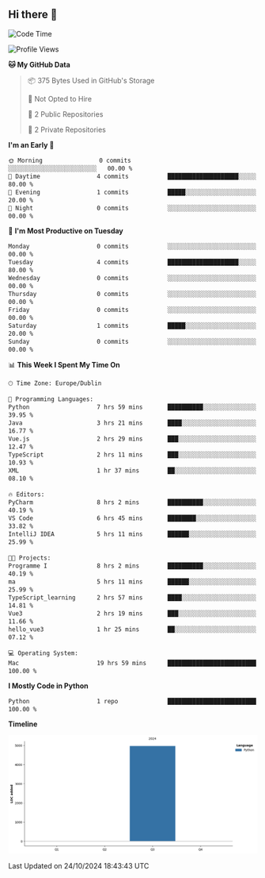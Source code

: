 ## Hi there 👋

<!--START_SECTION:waka-->
![Code Time](http://img.shields.io/badge/Code%20Time-84%20hrs%2037%20mins-blue)

![Profile Views](http://img.shields.io/badge/Profile%20Views-6-blue)

**🐱 My GitHub Data** 

> 📦 375 Bytes Used in GitHub's Storage 
 > 
> 🚫 Not Opted to Hire
 > 
> 📜 2 Public Repositories 
 > 
> 🔑 2 Private Repositories 
 > 
**I'm an Early 🐤** 

```text
🌞 Morning                0 commits           ░░░░░░░░░░░░░░░░░░░░░░░░░   00.00 % 
🌆 Daytime                4 commits           ████████████████████░░░░░   80.00 % 
🌃 Evening                1 commits           █████░░░░░░░░░░░░░░░░░░░░   20.00 % 
🌙 Night                  0 commits           ░░░░░░░░░░░░░░░░░░░░░░░░░   00.00 % 
```
📅 **I'm Most Productive on Tuesday** 

```text
Monday                   0 commits           ░░░░░░░░░░░░░░░░░░░░░░░░░   00.00 % 
Tuesday                  4 commits           ████████████████████░░░░░   80.00 % 
Wednesday                0 commits           ░░░░░░░░░░░░░░░░░░░░░░░░░   00.00 % 
Thursday                 0 commits           ░░░░░░░░░░░░░░░░░░░░░░░░░   00.00 % 
Friday                   0 commits           ░░░░░░░░░░░░░░░░░░░░░░░░░   00.00 % 
Saturday                 1 commits           █████░░░░░░░░░░░░░░░░░░░░   20.00 % 
Sunday                   0 commits           ░░░░░░░░░░░░░░░░░░░░░░░░░   00.00 % 
```


📊 **This Week I Spent My Time On** 

```text
🕑︎ Time Zone: Europe/Dublin

💬 Programming Languages: 
Python                   7 hrs 59 mins       ██████████░░░░░░░░░░░░░░░   39.95 % 
Java                     3 hrs 21 mins       ████░░░░░░░░░░░░░░░░░░░░░   16.77 % 
Vue.js                   2 hrs 29 mins       ███░░░░░░░░░░░░░░░░░░░░░░   12.47 % 
TypeScript               2 hrs 11 mins       ███░░░░░░░░░░░░░░░░░░░░░░   10.93 % 
XML                      1 hr 37 mins        ██░░░░░░░░░░░░░░░░░░░░░░░   08.10 % 

🔥 Editors: 
PyCharm                  8 hrs 2 mins        ██████████░░░░░░░░░░░░░░░   40.19 % 
VS Code                  6 hrs 45 mins       ████████░░░░░░░░░░░░░░░░░   33.82 % 
IntelliJ IDEA            5 hrs 11 mins       ██████░░░░░░░░░░░░░░░░░░░   25.99 % 

🐱‍💻 Projects: 
Programme I              8 hrs 2 mins        ██████████░░░░░░░░░░░░░░░   40.19 % 
ma                       5 hrs 11 mins       ██████░░░░░░░░░░░░░░░░░░░   25.99 % 
TypeScript_learning      2 hrs 57 mins       ████░░░░░░░░░░░░░░░░░░░░░   14.81 % 
Vue3                     2 hrs 19 mins       ███░░░░░░░░░░░░░░░░░░░░░░   11.66 % 
hello_vue3               1 hr 25 mins        ██░░░░░░░░░░░░░░░░░░░░░░░   07.12 % 

💻 Operating System: 
Mac                      19 hrs 59 mins      █████████████████████████   100.00 % 
```

**I Mostly Code in Python** 

```text
Python                   1 repo              █████████████████████████   100.00 % 
```



**Timeline**

![Lines of Code chart](https://raw.githubusercontent.com/RukawadeB/RukawadeB/main/assets/bar_graph.png)


 Last Updated on 24/10/2024 18:43:43 UTC
<!--END_SECTION:waka-->

